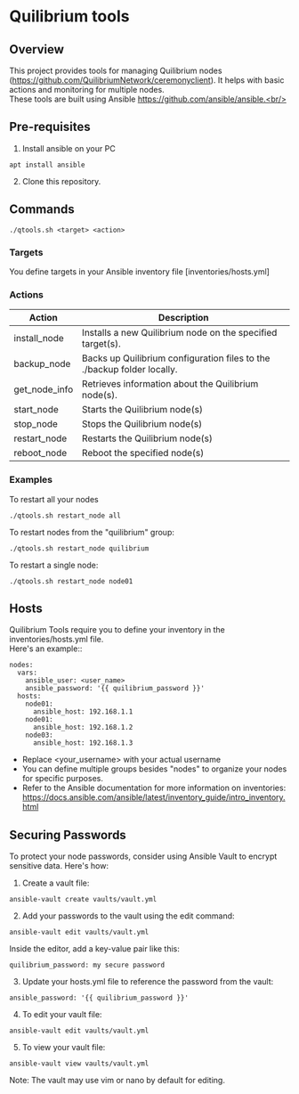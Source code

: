 # Quilibrium tools

## Overview

This project provides tools for managing Quilibrium nodes (https://github.com/QuilibriumNetwork/ceremonyclient). It helps with basic actions and monitoring for multiple nodes.<br/>
These tools are built using Ansible https://github.com/ansible/ansible.<br/>

## Pre-requisites
1. Install ansible on your PC
```
apt install ansible
```
2. Clone this repository.

## Commands
```
./qtools.sh <target> <action>
```

### Targets
You define targets in your Ansible inventory file [inventories/hosts.yml]

### Actions

| Action | Description |
| ---   | --- |
install_node | Installs a new Quilibrium node on the specified target(s).
backup_node | Backs up Quilibrium configuration files to the ./backup folder locally.
get_node_info | Retrieves information about the Quilibrium node(s).
start_node | Starts the Quilibrium node(s)
stop_node | Stops the Quilibrium node(s)
restart_node | Restarts the Quilibrium node(s)
reboot_node | Reboot the specified node(s)

### Examples

To restart all your nodes
```
./qtools.sh restart_node all
```
To restart nodes from the "quilibrium" group:
```
./qtools.sh restart_node quilibrium
```
To restart a single node:
```
./qtools.sh restart_node node01
```

## Hosts

Quilibrium Tools require you to define your inventory in the inventories/hosts.yml file.<br/>
Here's an example::<br/>

```
nodes:
  vars:
    ansible_user: <user_name>
    ansible_password: '{{ quilibrium_password }}'
  hosts:
    node01:
      ansible_host: 192.168.1.1
    node01:
      ansible_host: 192.168.1.2
    node03:
      ansible_host: 192.168.1.3
```

* Replace <your_username> with your actual username<br/>
* You can define multiple groups besides "nodes" to organize your nodes for specific purposes.
* Refer to the Ansible documentation for more information on inventories: https://docs.ansible.com/ansible/latest/inventory_guide/intro_inventory.html

## Securing Passwords

To protect your node passwords, consider using Ansible Vault to encrypt sensitive data. Here's how:<br>

1. Create a vault file:
```
ansible-vault create vaults/vault.yml
```
2. Add your passwords to the vault using the edit command:
```
ansible-vault edit vaults/vault.yml
```
Inside the editor, add a key-value pair like this:
```
quilibrium_password: my secure password
```
3. Update your hosts.yml file to reference the password from the vault:
```
ansible_password: '{{ quilibrium_password }}'
```
4. To edit your vault file:
```
ansible-vault edit vaults/vault.yml
```
5. To view your vault file:
```
ansible-vault view vaults/vault.yml
```
Note: The vault may use vim or nano by default for editing.

